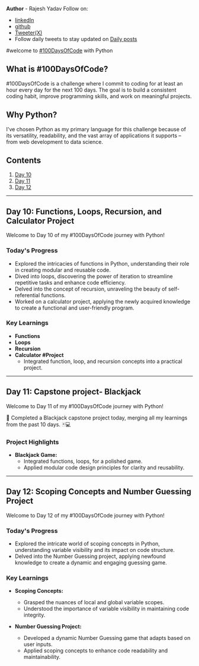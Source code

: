 **Author** - Rajesh Yadav
Follow on:
- [linkedIn](https://www.linkedin.com/in/rajeshyadav5612/)
- [github](https://github.com/closedwall)
- [Tweeter(X)](https://twitter.com/RajeshY77256489)
- Follow daily tweets to stay updated on [Daily posts](https://twitter.com/RajeshY77256489)

#welcome to [#100DaysOfCode]() with Python
## What is #100DaysOfCode?

\#100DaysOfCode is a challenge where I commit to coding for at least an hour every day for the next 100 days. The goal is to build a consistent coding habit, improve programming skills, and work on meaningful projects.

## Why Python?

I've chosen Python as my primary language for this challenge because of its versatility, readability, and the vast array of applications it supports – from web development to data science.

## Contents
1. [Day 10](#day-10-functions-loops-recursion-and-calculator-project)
1. [Day 11](#day-11-capstone-project--blackjack)
2. [Day 12](#day-12-scoping-concepts-and-number-guessing-project)

***
## Day 10: Functions, Loops, Recursion, and Calculator Project

Welcome to Day 10 of my #100DaysOfCode journey with Python!

### Today's Progress

- Explored the intricacies of functions in Python, understanding their role in creating modular and reusable code.
- Dived into loops, discovering the power of iteration to streamline repetitive tasks and enhance code efficiency.
- Delved into the concept of recursion, unraveling the beauty of self-referential functions.
- Worked on a calculator project, applying the newly acquired knowledge to create a functional and user-friendly program.

### Key Learnings

- **Functions**
- **Loops**
- **Recursion**
- **Calculator \#Project**
  - Integrated function, loop, and recursion concepts into a practical project.
***
## Day 11: Capstone project- Blackjack
  Welcome to Day 11 of my #100DaysOfCode journey with Python!

🚀 Completed a Blackjack capstone project today, merging all my learnings from the past 10 days. 🃏💻

### Project Highlights

- **Blackjack Game:**
  - Integrated functions, loops, for a polished game.
  - Applied modular code design principles for clarity and reusability.
***
## Day 12: Scoping Concepts and Number Guessing Project

Welcome to Day 12 of my #100DaysOfCode journey with Python!

### Today's Progress

- Explored the intricate world of scoping concepts in Python, understanding variable visibility and its impact on code structure.
- Delved into the Number Guessing project, applying newfound knowledge to create a dynamic and engaging guessing game.

### Key Learnings

- **Scoping Concepts:**
  - Grasped the nuances of local and global variable scopes.
  - Understood the importance of variable visibility in maintaining code integrity.

- **Number Guessing Project:**
  - Developed a dynamic Number Guessing game that adapts based on user inputs.
  - Applied scoping concepts to enhance code readability and maintainability.
